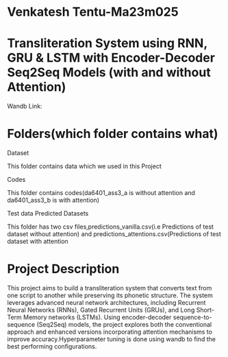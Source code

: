 # Venkatesh Tentu-Ma23m025

# Transliteration System using RNN, GRU & LSTM with Encoder-Decoder Seq2Seq Models (with and without Attention)

Wandb Link:

# Folders(which folder contains what)

Dataset

This folder contains data which we used in this Project

Codes

This folder contains codes(da6401_ass3_a is without attention and da6401_ass3_b is with attention)

Test data Predicted Datasets

This folder has two csv files,predictions_vanilla.csv(i.e Predictions of test dataset without attention) and predictions_attentions.csv(Predictions of test dataset with attention

# Project Description

This project aims to build a transliteration system that converts text from one script to another while preserving its phonetic structure. The system leverages advanced neural network architectures, including Recurrent Neural Networks (RNNs), Gated Recurrent Units (GRUs), and Long Short-Term Memory networks (LSTMs). Using encoder-decoder sequence-to-sequence (Seq2Seq) models, the project explores both the conventional approach and enhanced versions incorporating attention mechanisms to improve accuracy.Hyperparameter tuning is done using wandb to find the best performing configurations.
